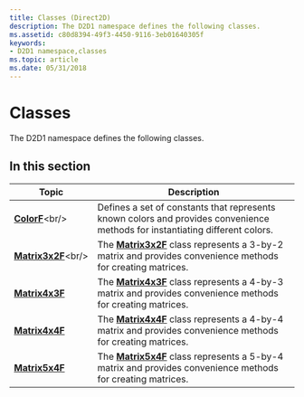 ```yaml
---
title: Classes (Direct2D)
description: The D2D1 namespace defines the following classes.
ms.assetid: c80d8394-49f3-4450-9116-3eb01640305f
keywords:
- D2D1 namespace,classes
ms.topic: article
ms.date: 05/31/2018
---
```


# Classes

The D2D1 namespace defines the following classes.

## In this section



| Topic                                       | Description                                                                                                                              |
|---------------------------------------------|------------------------------------------------------------------------------------------------------------------------------------------|
| [**ColorF**](https://msdn.microsoft.com/en-us/library/Dd370907(v=VS.85).aspx)<br/>         | Defines a set of constants that represents known colors and provides convenience methods for instantiating different colors.<br/>  |
| [**Matrix3x2F**](https://msdn.microsoft.com/en-us/library/Dd372275(v=VS.85).aspx)<br/> | The [**Matrix3x2F**](https://msdn.microsoft.com/en-us/library/Dd372275(v=VS.85).aspx) class represents a 3-by-2 matrix and provides convenience methods for creating matrices.<br/> |
| [**Matrix4x3F**](matrix4x3f.md)<br/> | The [**Matrix4x3F**](matrix4x3f.md) class represents a 4-by-3 matrix and provides convenience methods for creating matrices.<br/> |
| [**Matrix4x4F**](/windows/desktop/api/d2d1_1helper/nl-d2d1_1helper-matrix4x4f)<br/> | The [**Matrix4x4F**](/windows/desktop/api/d2d1_1helper/nl-d2d1_1helper-matrix4x4f) class represents a 4-by-4 matrix and provides convenience methods for creating matrices.<br/> |
| [**Matrix5x4F**](matrix5x4f.md)<br/> | The [**Matrix5x4F**](matrix5x4f.md) class represents a 5-by-4 matrix and provides convenience methods for creating matrices.<br/> |



 

 

 






